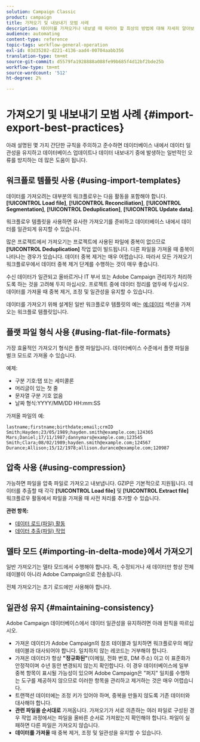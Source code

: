 ```yaml
---
solution: Campaign Classic
product: campaign
title: 가져오기 및 내보내기 모범 사례
description: 데이터를 가져오거나 내보낼 때 따라야 할 최상의 방법에 대해 자세히 알아보십시오.
audience: automating
content-type: reference
topic-tags: workflow-general-operation
exl-id: 03d35202-d221-4136-aad4-00704aabb356
translation-type: tm+mt
source-git-commit: d5579fa1928888a088fe99b685f4d12bf2bde25b
workflow-type: tm+mt
source-wordcount: '512'
ht-degree: 2%

---
```


# 가져오기 및 내보내기 모범 사례 {#import-export-best-practices}

아래 설명된 몇 가지 간단한 규칙을 주의하고 준수하면 데이터베이스 내에서 데이터 일관성을 유지하고 데이터베이스 업데이트나 데이터 내보내기 중에 발생하는 일반적인 오류를 방지하는 데 많은 도움이 됩니다.

## 워크플로 템플릿 사용 {#using-import-templates}

데이터를 가져오려는 대부분의 워크플로우는 다음 활동을 포함해야 합니다.**[!UICONTROL Load file]**, **[!UICONTROL Reconciliation]**, **[!UICONTROL Segmentation]**, **[!UICONTROL Deduplication]**, **[!UICONTROL Update data]**.

워크플로우 템플릿을 사용하면 유사한 가져오기를 준비하고 데이터베이스 내에서 데이터를 일관되게 유지할 수 있습니다.

많은 프로젝트에서 가져오기는 프로젝트에 사용된 파일에 중복이 없으므로 **[!UICONTROL Deduplication]** 작업 없이 빌드됩니다. 다른 파일을 가져올 때 중복이 나타나는 경우가 있습니다. 데이터 중복 제거는 매우 어렵습니다. 따라서 모든 가져오기 워크플로우에서 데이터 중복 제거 단계를 수행하는 것이 매우 좋습니다.

수신 데이터가 일관되고 올바르거나 IT 부서 또는 Adobe Campaign 관리자가 처리하도록 하는 것을 고려해 두지 마십시오. 프로젝트 중에 데이터 정리를 염두에 두십시오. 데이터를 가져올 때 중복 제거, 조정 및 일관성을 유지할 수 있습니다.

데이터를 가져오기 위해 설계된 일반 워크플로우 템플릿의 예는 [예:데이터](../../platform/using/creating-import-export-templates.md) 섹션을 가져오는 워크플로 템플릿입니다.

## 플랫 파일 형식 사용 {#using-flat-file-formats}

가장 효율적인 가져오기 형식은 플랫 파일입니다. 데이터베이스 수준에서 플랫 파일을 벌크 모드로 가져올 수 있습니다.

예제:

* 구분 기호:탭 또는 세미콜론
* 머리글이 있는 첫 줄
* 문자열 구분 기호 없음
* 날짜 형식:YYYY/MM/DD HH:mm:SS

가져올 파일의 예:

```
lastname;firstname;birthdate;email;crmID
Smith;Hayden;23/05/1989;hayden.smith@example.com;124365
Mars;Daniel;17/11/1987;dannymars@example.com;123545
Smith;Clara;08/02/1989;hayden.smith@example.com;124567
Durance;Allison;15/12/1978;allison.durance@example.com;120987
```

## 압축 사용 {#using-compression}

가능하면 파일을 압축 파일로 가져오고 내보냅니다. GZIP은 기본적으로 지원됩니다. 데이터를 추출할 때 각각 **[!UICONTROL Load file]** 및 **[!UICONTROL Extract file]** 워크플로우 활동에서 파일을 가져올 때 사전 처리를 추가할 수 있습니다.

**관련 항목:**

* [데이터 로드(파일) 활동](../../workflow/using/data-loading--file-.md)
* [데이터 추출(파일) 작업](../../workflow/using/extraction--file-.md)

## 델타 모드 {#importing-in-delta-mode}에서 가져오기

일반 가져오기는 델타 모드에서 수행해야 합니다. 즉, 수정되거나 새 데이터만 항상 전체 테이블이 아니라 Adobe Campaign으로 전송됩니다.

전체 가져오기는 초기 로드에만 사용해야 합니다.

## 일관성 유지 {#maintaining-consistency}

Adobe Campaign 데이터베이스에서 데이터 일관성을 유지하려면 아래 원칙을 따르십시오.

* 가져온 데이터가 Adobe Campaign의 참조 테이블과 일치하면 워크플로우의 해당 테이블과 대사되어야 합니다. 일치하지 않는 레코드는 거부해야 합니다.
* 가져온 데이터가 항상 **&quot;정규화된&quot;**(이메일, 전화 번호, DM 주소) 이고 이 표준화가 안정적이며 수년 동안 변경되지 않는지 확인합니다. 이 경우 데이터베이스에 일부 중복 항목이 표시될 가능성이 있으며 Adobe Campaign은 &quot;퍼지&quot; 일치를 수행하는 도구를 제공하지 않으므로 이러한 항목을 관리하고 제거하는 것은 매우 어렵습니다.
* 트랜잭션 데이터에는 조정 키가 있어야 하며, 중복을 만들지 않도록 기존 데이터와 대사해야 합니다.
* **관련 파일을 순서대로** 가져옵니다. 가져오기가 서로 의존하는 여러 파일로 구성된 경우 작업 과정에서는 파일을 올바른 순서로 가져왔는지 확인해야 합니다. 파일이 실패하면 다른 파일은 가져오지 않습니다.
* **데이터를 가져올** 때 중복 제거, 조정 및 일관성을 유지할 수 있습니다.
